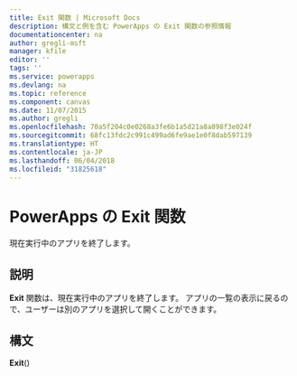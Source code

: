 ```yaml
---
title: Exit 関数 | Microsoft Docs
description: 構文と例を含む PowerApps の Exit 関数の参照情報
documentationcenter: na
author: gregli-msft
manager: kfile
editor: ''
tags: ''
ms.service: powerapps
ms.devlang: na
ms.topic: reference
ms.component: canvas
ms.date: 11/07/2015
ms.author: gregli
ms.openlocfilehash: 70a5f204c0e0268a3fe6b1a5d21a8a898f3e024f
ms.sourcegitcommit: 68fc13fdc2c991c499ad6fe9ae1e0f8dab597139
ms.translationtype: HT
ms.contentlocale: ja-JP
ms.lasthandoff: 06/04/2018
ms.locfileid: "31825618"
---
```

# <a name="exit-function-in-powerapps"></a>PowerApps の Exit 関数
現在実行中のアプリを終了します。

## <a name="description"></a>説明
**Exit** 関数は、現在実行中のアプリを終了します。  アプリの一覧の表示に戻るので、ユーザーは別のアプリを選択して開くことができます。

## <a name="syntax"></a>構文
**Exit**()

